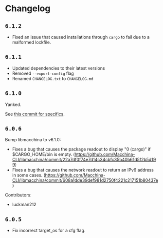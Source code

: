 # Changelog

## `6.1.2`

- Fixed an issue that caused installations through `cargo` to fail due to a
  malformed lockfile.

##  `6.1.1`

- Updated dependencies to their latest versions
- Removed `--export-config` flag
- Renamed `CHANGELOG.txt` to `CHANGELOG.md`

## `6.1.0`

Yanked.

See [this commit for specifics](https://github.com/Macchina-CLI/macchina/commit/60440d3b1c680ee9a712633eb4330a3e2493bc01).

## `6.0.6`

Bump libmacchina to v6.1.0:
- Fixes a bug that causes the package readout to display "0 (cargo)" if
  $CARGO_HOME/bin is empty.
  (https://github.com/Macchina-CLI/libmacchina/commit/22a7df0f74e7d14c34cbfc35b40b61d5f2b5d199)
- Fixes a bug that causes the network readout to return an IPv6 address in some cases.
  (https://github.com/Macchina-CLI/libmacchina/commit/608a1dde39def981d2750f4221c217151b80437e)

Contributors:
- luckman212 

## `6.0.5`

- Fix incorrect target_os for a cfg flag.

